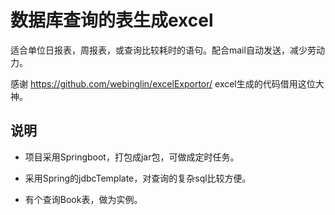 # 数据库查询的表生成excel

适合单位日报表，周报表，或查询比较耗时的语句。配合mail自动发送，减少劳动力。

感谢 https://github.com/webinglin/excelExportor/  excel生成的代码借用这位大神。

## 说明

- 项目采用Springboot，打包成jar包，可做成定时任务。

- 采用Spring的jdbcTemplate，对查询的复杂sql比较方便。

- 有个查询Book表，做为实例。

  
